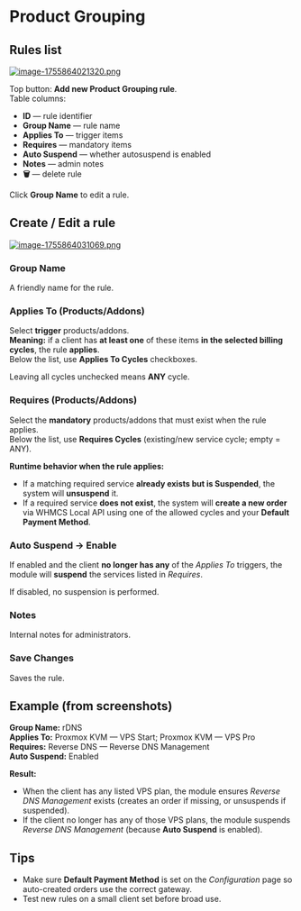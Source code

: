# Product Grouping

## Rules list
[![image-1755864021320.png](https://doc.puq.info/uploads/images/gallery/2025-08/scaled-1680-/image-1755864021320.png)](https://doc.puq.info/uploads/images/gallery/2025-08/image-1755864021320.png)

Top button: **Add new Product Grouping rule**.  
Table columns:

- **ID** — rule identifier
- **Group Name** — rule name
- **Applies To** — trigger items
- **Requires** — mandatory items
- **Auto Suspend** — whether autosuspend is enabled
- **Notes** — admin notes
- **🗑** — delete rule

Click **Group Name** to edit a rule.

## Create / Edit a rule

[![image-1755864031069.png](https://doc.puq.info/uploads/images/gallery/2025-08/scaled-1680-/image-1755864031069.png)](https://doc.puq.info/uploads/images/gallery/2025-08/image-1755864031069.png)

### Group Name

A friendly name for the rule.

### Applies To (Products/Addons)

Select **trigger** products/addons.  
**Meaning:** if a client has **at least one** of these items **in the selected billing cycles**, the rule **applies**.  
Below the list, use **Applies To Cycles** checkboxes.

Leaving all cycles unchecked means **ANY** cycle.

### Requires (Products/Addons)

Select the **mandatory** products/addons that must exist when the rule applies.  
Below the list, use **Requires Cycles** (existing/new service cycle; empty = ANY).

**Runtime behavior when the rule applies:**

- If a matching required service **already exists but is Suspended**, the system will **unsuspend** it.
- If a required service **does not exist**, the system will **create a new order** via WHMCS Local API using one of the allowed cycles and your **Default Payment Method**.

### Auto Suspend → Enable

If enabled and the client **no longer has any** of the *Applies To* triggers, the module will **suspend** the services listed in *Requires*.

If disabled, no suspension is performed.

### Notes

Internal notes for administrators.

### Save Changes

Saves the rule.

## Example (from screenshots)

**Group Name:** rDNS  
**Applies To:** Proxmox KVM — VPS Start; Proxmox KVM — VPS Pro  
**Requires:** Reverse DNS — Reverse DNS Management  
**Auto Suspend:** Enabled

**Result:**

- When the client has any listed VPS plan, the module ensures *Reverse DNS Management* exists (creates an order if missing, or unsuspends if suspended).
- If the client no longer has any of those VPS plans, the module suspends *Reverse DNS Management* (because **Auto Suspend** is enabled).

## Tips

- Make sure **Default Payment Method** is set on the *Configuration* page so auto-created orders use the correct gateway.
- Test new rules on a small client set before broad use.